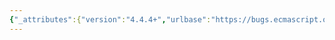 ```yaml
---
{"_attributes":{"version":"4.4.4+","urlbase":"https://bugs.ecmascript.org/","maintainer":"dherman@mozilla.com"},"bug":{"bug_id":883,"creation_ts":"2012-10-31 21:27:00 -0700","short_desc":"Typo: \"premits\" => \"permits\" in Set, Map, and WeakMap","delta_ts":"2012-11-23 09:45:52 -0800","product":"Draft for 6th Edition","component":"editorial issue","version":"Rev 11: October 26, 2012 Draft","rep_platform":"All","op_sys":"All","bug_status":"RESOLVED","resolution":"FIXED","priority":"Normal","bug_severity":"enhancement","everconfirmed":true,"reporter":{"uid":"nathan.wall","name":"Nathan Wall"},"assigned_to":{"uid":"allen","name":"Allen Wirfs-Brock"},"long_desc":[{"commentid":2341,"comment_count":0,"who":{"uid":"nathan.wall","name":"Nathan Wall"},"bug_when":"2012-10-31 21:27:16 -0700","thetext":"I looked it up, and apparently \"premits\" is a word, but I still think you meant \"permits\".\n\nSections 15.14.2, 15.15.2, and 15.16.2."},{"commentid":2385,"comment_count":1,"who":{"uid":"allen","name":"Allen Wirfs-Brock"},"bug_when":"2012-11-01 18:22:21 -0700","thetext":"corrected in rev 12 editor's draft"},{"commentid":2688,"comment_count":2,"who":{"uid":"allen","name":"Allen Wirfs-Brock"},"bug_when":"2012-11-23 09:45:52 -0800","thetext":"corrected in rev 12, Nov. 22, 2012 draft"}]}}
---
```

